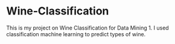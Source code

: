 # Wine-Classification
This is my project on Wine Classification for Data Mining 1. I used classification machine learning to predict types of wine.
